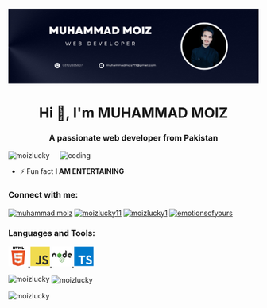 ![logo](https://github.com/Moizlucky/Moizlucky/blob/main/Black%20and%20%20White%20Gradient%20Personal%20LinkedIn%20Banner.png)

<h1 align="center">Hi 👋, I'm MUHAMMAD MOIZ</h1>
<h3 align="center">A passionate web developer from Pakistan</h3>

<img align="right" alt="coding" width="400" src="https://user-images.githubusercontent.com/55389276/140866485-8fb1c876-9a8f-4d6a-98dc-08c4981eaf70.gif">


<p align="left"> <img src="https://komarev.com/ghpvc/?username=moizlucky&label=Profile%20views&color=0e75b6&style=flat" alt="moizlucky" /> </p>

- ⚡ Fun fact **I AM ENTERTAINING**

<h3 align="left">Connect with me:</h3>
<p align="left">
<a href="https://pk.linkedin.com/in/muhammad-moiz-440ab6283" target="blank"><img align="center" src="https://raw.githubusercontent.com/rahuldkjain/github-profile-readme-generator/master/src/images/icons/Social/linked-in-alt.svg" alt="muhammad moiz" height="30" width="40" /></a>
<a href="https://fb.com/moizlucky11" target="blank"><img align="center" src="https://raw.githubusercontent.com/rahuldkjain/github-profile-readme-generator/master/src/images/icons/Social/facebook.svg" alt="moizlucky11" height="30" width="40" /></a>
<a href="https://instagram.com/moiz_lucky1" target="blank"><img align="center" src="https://raw.githubusercontent.com/rahuldkjain/github-profile-readme-generator/master/src/images/icons/Social/instagram.svg" alt="moizlucky1" height="30" width="40" /></a>
<a href="https://www.youtube.com/emotionsofyours" target="blank"><img align="center" src="https://raw.githubusercontent.com/rahuldkjain/github-profile-readme-generator/master/src/images/icons/Social/youtube.svg" alt="emotionsofyours" height="30" width="40" /></a>
</p>

<h3 align="left">Languages and Tools:</h3>
<p align="left"> <a href="https://www.w3.org/html/" target="_blank" rel="noreferrer"> <img src="https://raw.githubusercontent.com/devicons/devicon/master/icons/html5/html5-original-wordmark.svg" alt="html5" width="40" height="40"/> </a> <a href="https://developer.mozilla.org/en-US/docs/Web/JavaScript" target="_blank" rel="noreferrer"> <img src="https://raw.githubusercontent.com/devicons/devicon/master/icons/javascript/javascript-original.svg" alt="javascript" width="40" height="40"/> </a> <a href="https://nodejs.org" target="_blank" rel="noreferrer"> <img src="https://raw.githubusercontent.com/devicons/devicon/master/icons/nodejs/nodejs-original-wordmark.svg" alt="nodejs" width="40" height="40"/> </a> <a href="https://www.typescriptlang.org/" target="_blank" rel="noreferrer"> <img src="https://raw.githubusercontent.com/devicons/devicon/master/icons/typescript/typescript-original.svg" alt="typescript" width="40" height="40"/> </a> </p>

<p><img align="left" src="https://github-readme-stats.vercel.app/api/top-langs?username=moizlucky&show_icons=true&locale=en&layout=compact" alt="moizlucky" /></p>

<p>&nbsp;<img align="center" src="https://github-readme-stats.vercel.app/api?username=moizlucky&show_icons=true&locale=en" alt="moizlucky" /></p>

<p><img align="center" src="https://github-readme-streak-stats.herokuapp.com/?user=moizlucky&" alt="moizlucky" /></p>
